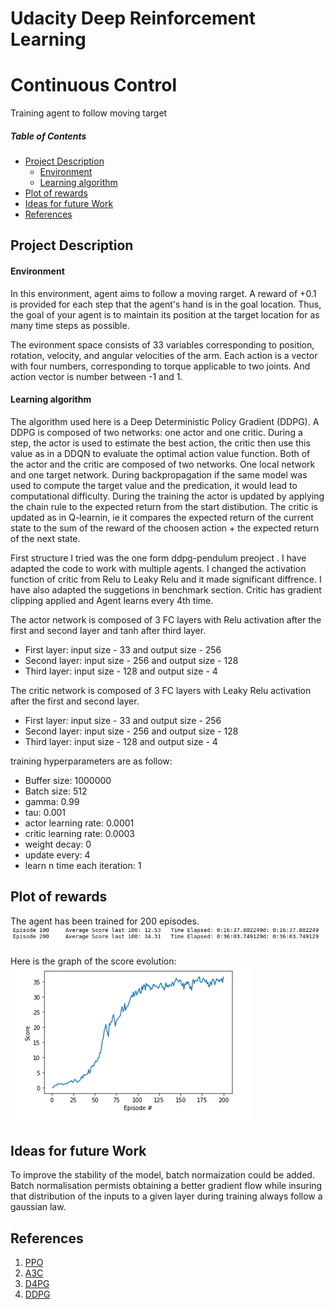 # Udacity Deep Reinforcement Learning
# Continuous Control 
Training agent to follow moving target

##### Table of Contents 
- [Project Description](#project-description)
    - [Environment](#environment)
    - [Learning algorithm](#learning-algorithm)
- [Plot of rewards](#plot-of-rewards)
- [Ideas for future Work](#ideas-for-future-work)
- [References](#references)

## Project Description
#### Environment
In this environment, agent aims to follow a moving rarget. A reward of +0.1 is provided for each step that the agent's hand is in the goal location. Thus, the goal of your agent is to maintain its position at the target location for as many time steps as possible.

The evironment space consists of 33 variables corresponding to position, rotation, velocity, and angular velocities of the arm. Each action is a vector with four numbers, corresponding to torque applicable to two joints. And action vector is number between -1 and 1.

#### Learning algorithm
The algorithm used here is a Deep Deterministic Policy Gradient (DDPG). A DDPG is composed of two networks: one actor and one critic.
During a step, the actor is used to estimate the best action, the critic then use this value as in a DDQN to evaluate the optimal action value function.
Both of the actor and the critic are composed of two networks. One local network and one target network. During backpropagation if the same model was used to compute the target value and the predication, it would lead to computational difficulty.
During the training the actor is updated by applying the chain rule to the expected return from the start distibution. The critic is updated as in Q-learnin, ie it compares the expected return of the current state to the sum of the reward of the choosen action + the expected return of the next state.

First structure I tried was the one form ddpg-pendulum preoject . I have adapted the code to work with multiple agents. I changed the activation function of critic from Relu to Leaky Relu and it made significant diffrence. I have also adapted the suggetions in benchmark section. Critic has gradient clipping applied and Agent learns every 4th time.

 The actor network is composed of 3 FC layers with Relu activation after the first and second layer and tanh after third layer.
 - First layer: input size - 33  and output size - 256
 - Second layer: input size - 256 and output size - 128
 - Third layer: input size - 128 and output size - 4

 The critic network is composed of 3 FC layers with Leaky Relu activation after the first and second layer.
 - First layer: input size - 33  and output size - 256
 - Second layer: input size - 256 and output size - 128
 - Third layer: input size - 128 and output size - 4

training hyperparameters are as follow:
- Buffer size: 1000000
- Batch size: 512
- gamma: 0.99
- tau: 0.001
- actor learning rate: 0.0001
- critic learning rate: 0.0003
- weight decay: 0
- update every: 4
- learn n time each iteration: 1

## Plot of rewards

The agent has been trained for 200 episodes. <br>
![scores](./Media/multi_agent_scores.png)

Here is the graph of the score evolution: <br>
![graph](./Media/multi_agent_graph.png)


## Ideas for future Work
To improve the stability of the model, batch normaization could be added. Batch normalisation permists obtaining a better gradient flow while insuring that distribution of the inputs to a given layer during training always follow a gaussian law.

## References
1. [PPO](https://arxiv.org/abs/1707.06347)
2. [A3C](https://arxiv.org/abs/1602.01783)
3. [D4PG](https://arxiv.org/abs/1804.08617)
4. [DDPG](https://arxiv.org/abs/1509.02971)
